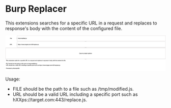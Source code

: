 # Burp Replacer

This extensions searches for a specific URL in a request and replaces to response's body with the content of the configured file.

![overview](overview.png)

Usage:
* FILE should be the path to a file such as /tmp/modified.js.
* URL should be a valid URL including a specific port such as hXXps://target.com:443/replace.js.
